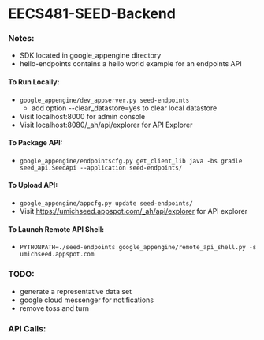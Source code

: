 EECS481-SEED-Backend
============
### Notes:
- SDK located in google_appengine directory
- hello-endpoints contains a hello world example for an endpoints API

#### To Run Locally:
- `google_appengine/dev_appserver.py seed-endpoints`
	- add option --clear_datastore=yes to clear local datastore
- Visit localhost:8000 for admin console
- Visit localhost:8080/_ah/api/explorer for API Explorer

#### To Package API:
- `google_appengine/endpointscfg.py get_client_lib java -bs gradle seed_api.SeedApi --application seed-endpoints/`

#### To Upload API:
- `google_appengine/appcfg.py update seed-endpoints/`
- Visit https://umichseed.appspot.com/_ah/api/explorer for API explorer

#### To Launch Remote API Shell:
- `PYTHONPATH=./seed-endpoints google_appengine/remote_api_shell.py -s umichseed.appspot.com`

### TODO:
- generate a representative data set
- google cloud messenger for notifications
- remove toss and turn

### API Calls:
